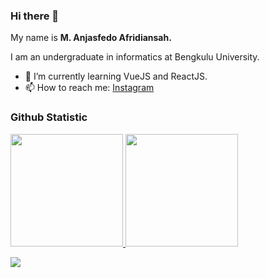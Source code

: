 ### Hi there 👋

My name is **M. Anjasfedo Afridiansah.**<br>

I am an undergraduate in informatics at Bengkulu University.

- 🌱 I’m currently learning VueJS and ReactJS.
- 📫 How to reach me: [Instagram](https://instagram.com/fedo_ad)

### Github Statistic
<p align="left">
<a href="https://github.com/G1A021037-ANJASFEDO">
  <img height="180em" src="https://github-readme-stats-eight-theta.vercel.app/api?username=G1A021037-ANJASFEDO&show_icons=true&theme=algolia&include_all_commits=true&count_private=true"/>
  <img height="180em" src="https://github-readme-stats-eight-theta.vercel.app/api/top-langs/?username=G1A021037-ANJASFEDO&layout=compact&langs_count=8&theme=algolia"/>
</a>
</p>

[![](https://visitcount.itsvg.in/api?id=Anjasfedo&label=Profile%20Views&color=6&icon=4&pretty=true)](https://visitcount.itsvg.in)
<!--
**G1A021037-ANJASFEDO/G1A021037-ANJASFEDO** is a ✨ _special_ ✨ repository because its `README.md` (this file) appears on your GitHub profile.

Here are some ideas to get you started:

- 🔭 I’m currently working on ...
- 🌱 I’m currently learning ...
- 👯 I’m looking to collaborate on ...
- 🤔 I’m looking for help with ...
- 💬 Ask me about ...
- 📫 How to reach me: ...
- 😄 Pronouns: ...
- ⚡ Fun fact: ...
-->
